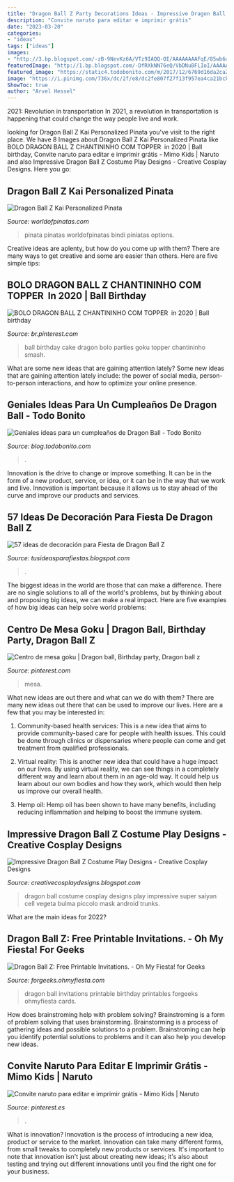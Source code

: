 ```yaml
---
title: "Dragon Ball Z Party Decorations Ideas - Impressive Dragon Ball Z Costume Play Designs"
description: "Convite naruto para editar e imprimir grátis"
date: "2023-03-20"
categories:
- "ideas"
tags: ["ideas"]
images:
- "http://3.bp.blogspot.com/-zB-9NevKz6A/VTz9IAQQ-OI/AAAAAAAAFqE/85wb6dbFcTw/s1600/tumblr_nhx21neRGt1sjtqoao1_1280.jpg"
featuredImage: "http://1.bp.blogspot.com/-DfRXkNN76eQ/VbDNuBFLIoI/AAAAAAAEq9k/yR3LipiXQzQ/s640/dragon-ball-free-printables.jpg"
featured_image: "https://static4.todobonito.com/m/2017/12/6769d16da2ca28f816f31e676cb1738c.jpg"
image: "https://i.pinimg.com/736x/dc/2f/e8/dc2fe807f27f13f957ea4ca21bcb9ebf.jpg"
ShowToc: true
author: "Arvel Hessel"
---
```



2021: Revolution in transportation
In 2021, a revolution in transportation is happening that could change the way people live and work.

	

		
looking for Dragon Ball Z Kai Personalized Pinata you've visit to the right place. We have 8 Images about Dragon Ball Z Kai Personalized Pinata like BOLO DRAGON BALL Z CHANTININHO COM TOPPER ️ in 2020 | Ball birthday, Convite naruto para editar e imprimir grátis - Mimo Kids | Naruto and also Impressive Dragon Ball Z Costume Play Designs - Creative Cosplay Designs. Here you go:
		
    
## Dragon Ball Z Kai Personalized Pinata

<img loading=lazy src="https://cdn1.bigcommerce.com/server5200/4c994/products/435/images/557/Dragon_Ball_Z_small_Personalized_Pinata__35192.1341799092.1000.1200.jpg?c=2" onerror="this.onerror=null;this.src='https://tse2.mm.bing.net/th?id=OIP.nwpjWkZj2E9yJOlTAkwSiwHaMM&amp;pid=15.1';" alt="Dragon Ball Z Kai Personalized Pinata">

_Source: worldofpinatas.com_

>pinata pinatas worldofpinatas bindi piniatas options. 

	

Creative ideas are aplenty, but how do you come up with them? There are many ways to get creative and some are easier than others. Here are five simple tips: 

    
## BOLO DRAGON BALL Z CHANTININHO COM TOPPER ️ In 2020 | Ball Birthday

<img loading=lazy src="https://i.pinimg.com/736x/30/f1/87/30f187660eaaa2c1cfe5706d20a005f6.jpg" onerror="this.onerror=null;this.src='https://tse1.mm.bing.net/th?id=OIP.doIh4pw3GstGdIDBBc8gAwHaJ3&amp;pid=15.1';" alt="BOLO DRAGON BALL Z CHANTININHO COM TOPPER ️ in 2020 | Ball birthday">

_Source: br.pinterest.com_

>ball birthday cake dragon bolo parties goku topper chantininho smash. 

	

What are some new ideas that are gaining attention lately?
Some new ideas that are gaining attention lately include: the power of social media, person-to-person interactions, and how to optimize your online presence.

    
## Geniales Ideas Para Un Cumpleaños De Dragon Ball - Todo Bonito

<img loading=lazy src="https://static4.todobonito.com/m/2017/12/6769d16da2ca28f816f31e676cb1738c.jpg" onerror="this.onerror=null;this.src='https://tse2.mm.bing.net/th?id=OIP.ThUvs_t2Rbg3lZu5SC3JtQHaHa&amp;pid=15.1';" alt="Geniales ideas para un cumpleaños de Dragon Ball - Todo Bonito">

_Source: blog.todobonito.com_

>. 

	

Innovation is the drive to change or improve something. It can be in the form of a new product, service, or idea, or it can be in the way that we work and live. Innovation is important because it allows us to stay ahead of the curve and improve our products and services.

    
## 57 Ideas De Decoración Para Fiesta De Dragon Ball Z

<img loading=lazy src="https://1.bp.blogspot.com/-y41ZwOqN5uk/XqIpzyX6ACI/AAAAAAAApeY/25X40j6DSRAsm6l4OXyzPEi_o5-dEGk4ACEwYBhgL/s1600/10.jpg" onerror="this.onerror=null;this.src='https://tse2.mm.bing.net/th?id=OIP.HWYgjfXOO_Max1CqDQuoXgHaNK&amp;pid=15.1';" alt="57 ideas de decoración para Fiesta de Dragon Ball Z">

_Source: tusideasparafiestas.blogspot.com_

>. 

	

The biggest ideas in the world are those that can make a difference. There are no single solutions to all of the world's problems, but by thinking about and proposing big ideas, we can make a real impact. Here are five examples of how big ideas can help solve world problems:

    
## Centro De Mesa Goku | Dragon Ball, Birthday Party, Dragon Ball Z

<img loading=lazy src="https://i.pinimg.com/originals/cd/44/de/cd44dee89bcc599cca24334573d1f534.jpg" onerror="this.onerror=null;this.src='https://tse1.mm.bing.net/th?id=OIP.pk6zstUOTdZr2T07jiiAfAHaJ4&amp;pid=15.1';" alt="Centro de mesa goku | Dragon ball, Birthday party, Dragon ball z">

_Source: pinterest.com_

>mesa. 

	

What new ideas are out there and what can we do with them?
There are many new ideas out there that can be used to improve our lives. Here are a few that you may be interested in:
1. Community-based health services: This is a new idea that aims to provide community-based care for people with health issues. This could be done through clinics or dispensaries where people can come and get treatment from qualified professionals.

2. Virtual reality: This is another new idea that could have a huge impact on our lives. By using virtual reality, we can see things in a completely different way and learn about them in an age-old way. It could help us learn about our own bodies and how they work, which would then help us improve our overall health.

3. Hemp oil: Hemp oil has been shown to have many benefits, including reducing inflammation and helping to boost the immune system.

    
## Impressive Dragon Ball Z Costume Play Designs - Creative Cosplay Designs

<img loading=lazy src="http://3.bp.blogspot.com/-zB-9NevKz6A/VTz9IAQQ-OI/AAAAAAAAFqE/85wb6dbFcTw/s1600/tumblr_nhx21neRGt1sjtqoao1_1280.jpg" onerror="this.onerror=null;this.src='https://tse3.mm.bing.net/th?id=OIP.el-RVD6SDw-OJFQlw5du9wHaE7&amp;pid=15.1';" alt="Impressive Dragon Ball Z Costume Play Designs - Creative Cosplay Designs">

_Source: creativecosplaydesigns.blogspot.com_

>dragon ball costume cosplay designs play impressive super saiyan cell vegeta bulma piccolo mask android trunks. 

	

What are the main ideas for 2022?
 

    
## Dragon Ball Z: Free Printable Invitations. - Oh My Fiesta! For Geeks

<img loading=lazy src="http://1.bp.blogspot.com/-DfRXkNN76eQ/VbDNuBFLIoI/AAAAAAAEq9k/yR3LipiXQzQ/s640/dragon-ball-free-printables.jpg" onerror="this.onerror=null;this.src='https://tse3.mm.bing.net/th?id=OIP.2_xc8kbft4Toi-BVHm1yqgHaFO&amp;pid=15.1';" alt="Dragon Ball Z: Free Printable Invitations. - Oh My Fiesta! for Geeks">

_Source: forgeeks.ohmyfiesta.com_

>dragon ball invitations printable birthday printables forgeeks ohmyfiesta cards. 

	

How does brainstroming help with problem solving?
Brainstroming is a form of problem solving that uses brainstorming. Brainstorming is a process of gathering ideas and possible solutions to a problem. Brainstroming can help you identify potential solutions to problems and it can also help you develop new ideas.

    
## Convite Naruto Para Editar E Imprimir Grátis - Mimo Kids | Naruto

<img loading=lazy src="https://i.pinimg.com/736x/dc/2f/e8/dc2fe807f27f13f957ea4ca21bcb9ebf.jpg" onerror="this.onerror=null;this.src='https://tse3.mm.bing.net/th?id=OIP.J7CrRUlVnzs2MbgJBVnC5QHaFS&amp;pid=15.1';" alt="Convite naruto para editar e imprimir grátis - Mimo Kids | Naruto">

_Source: pinterest.es_

>. 

	

What is innovation?
Innovation is the process of introducing a new idea, product or service to the market. Innovation can take many different forms, from small tweaks to completely new products or services. It's important to note that innovation isn't just about creating new ideas; it's also about testing and trying out different innovations until you find the right one for your business.

